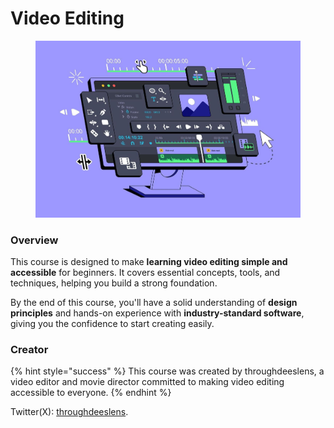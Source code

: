 # Video Editing

<figure><img src="../../.gitbook/assets/image (1).png" alt=""><figcaption></figcaption></figure>

### **Overview**

This course is designed to make **learning video editing simple and accessible** for beginners. It covers essential concepts, tools, and techniques, helping you build a strong foundation.&#x20;

By the end of this course, you'll have a solid understanding of **design principles** and hands-on experience with **industry-standard software**, giving you the confidence to start creating easily.

### **Creator**

{% hint style="success" %}
This course was created by throughdeeslens, a video editor and movie director committed to making video editing accessible to everyone.
{% endhint %}

Twitter(X): [throughdeeslens](https://x.com/throughdeeslens).



